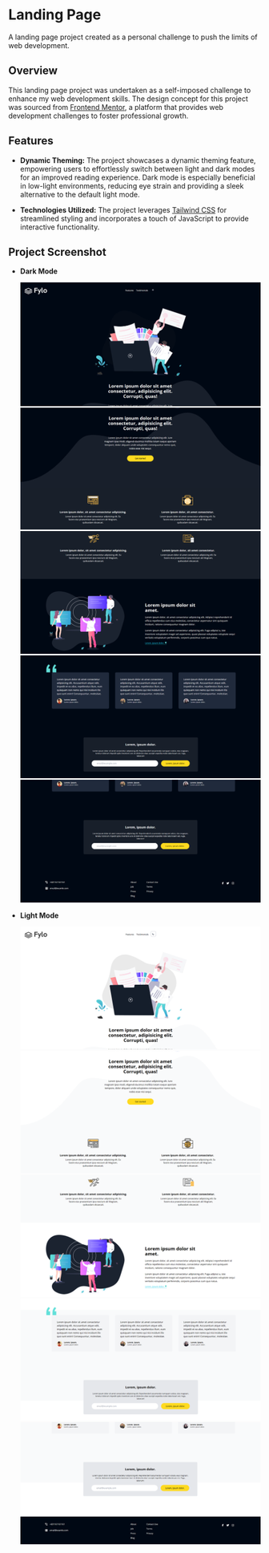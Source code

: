 # Landing Page

A landing page project created as a personal challenge to push the limits of web development.

## Overview

This landing page project was undertaken as a self-imposed challenge to enhance my web development skills. The design concept for this project was sourced from [Frontend Mentor](https://www.frontendmentor.io), a platform that provides web development challenges to foster professional growth.

## Features

- **Dynamic Theming:** The project showcases a dynamic theming feature, empowering users to effortlessly switch between light and dark modes for an improved reading experience. Dark mode is especially beneficial in low-light environments, reducing eye strain and providing a sleek alternative to the default light mode.

- **Technologies Utilized:** The project leverages [Tailwind CSS](https://tailwindcss.com/) for streamlined styling and incorporates a touch of JavaScript to provide interactive functionality.

## Project Screenshot

- **Dark Mode**

   ![Dark Mode](/images/DarkMode%20(1).png)    
   ![Dark Mode](/images/DarkMode%20(2).png)    ![Dark Mode](/images/DarkMode%20(3).png)
   ![Dark Mode](/images/DarkMode%20(4).png)    ![Dark Mode](/images/DarkMode%20(5).png)

- **Light Mode**

   ![Light Mode](/images/LightMode%20(1).png)    
   ![Light Mode](/images/LightMode%20(2).png)    ![Light Mode](/images/LightMode%20(3).png)
   ![Light Mode](/images/LightMode%20(4).png)    ![Light Mode](/images/LightMode%20(5).png)



